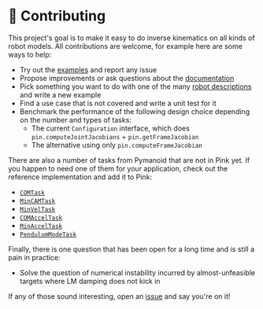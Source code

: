 # 👷 Contributing

This project's goal is to make it easy to do inverse kinematics on all kinds of robot models. All contributions are welcome, for example here are some ways to help:

- Try out the [examples](examples) and report any issue
- Propose improvements or ask questions about the [documentation](https://stephane-caron.github.io/pink/)
- Pick something you want to do with one of the many [robot descriptions](https://github.com/robot-descriptions/robot_descriptions.py) and write a new example
- Find a use case that is not covered and write a unit test for it
- Benchmark the performance of the following design choice depending on the number and types of tasks:
    - The current `Configuration` interface, which does `pin.computeJointJacobians` + `pin.getFrameJacobian`
    - The alternative using only `pin.computeFrameJacobian`

There are also a number of tasks from Pymanoid that are not in Pink yet. If you happen to need one of them for your application, check out the reference implementation and add it to Pink:

- [`COMTask`](https://github.com/stephane-caron/pymanoid/blob/1b16932ee3216782fc4b66abafcf8099c19d6d8e/pymanoid/tasks.py#L119)
- [`MinCAMTask`](https://github.com/stephane-caron/pymanoid/blob/1b16932ee3216782fc4b66abafcf8099c19d6d8e/pymanoid/tasks.py#L394)
- [`MinVelTask`](https://github.com/stephane-caron/pymanoid/blob/1b16932ee3216782fc4b66abafcf8099c19d6d8e/pymanoid/tasks.py#L424)
- [`COMAccelTask`](https://github.com/stephane-caron/pymanoid/blob/1b16932ee3216782fc4b66abafcf8099c19d6d8e/pymanoid/tasks.py#L163)
- [`MinAccelTask`](https://github.com/stephane-caron/pymanoid/blob/1b16932ee3216782fc4b66abafcf8099c19d6d8e/pymanoid/tasks.py#L357)
- [`PendulumModeTask`](https://github.com/stephane-caron/pymanoid/blob/1b16932ee3216782fc4b66abafcf8099c19d6d8e/pymanoid/tasks.py#L455)

Finally, there is one question that has been open for a long time and is still a pain in practice:

- Solve the question of numerical instability incurred by almost-unfeasible targets where LM damping does not kick in

If any of those sound interesting, open an [issue](https://github.com/stephane-caron/pink/issues) and say you're on it!
